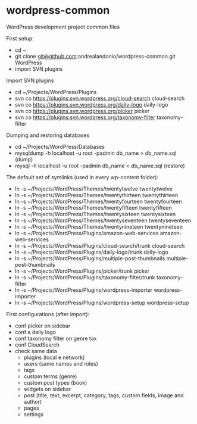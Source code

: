 # wordpress-common
WordPress development project common files

First setup:
* cd ~
* git clone git@github.com:andrealandonio/wordpress-common.git WordPress
* import SVN plugins

Import SVN plugins
* cd ~/Projects/WordPress/Plugins
* svn co https://plugins.svn.wordpress.org/cloud-search cloud-search
* svn co https://plugins.svn.wordpress.org/daily-logo daily-logo
* svn co https://plugins.svn.wordpress.org/picker picker
* svn co https://plugins.svn.wordpress.org/taxonomy-filter taxonomy-filter

Dumping and restoring databases
* cd ~/Projects/WordPress/Databases
* mysqldump -h localhost -u root -padmin db_name > db_name.sql (dump)
* mysql -h localhost -u root -padmin db_name < db_name.sql (restore)

The default set of symlinks (used in every wp-content folder):
* ln -s ~/Projects/WordPress/Themes/twentytwelve twentytwelve
* ln -s ~/Projects/WordPress/Themes/twentythirteen twentythirteen
* ln -s ~/Projects/WordPress/Themes/twentyfourteen twentyfourteen
* ln -s ~/Projects/WordPress/Themes/twentyfifteen twentyfifteen
* ln -s ~/Projects/WordPress/Themes/twentysixteen twentysixteen
* ln -s ~/Projects/WordPress/Themes/twentyseventeen twentyseventeen
* ln -s ~/Projects/WordPress/Themes/twentynineteen twentynineteen
* ln -s ~/Projects/WordPress/Plugins/amazon-web-services amazon-web-services
* ln -s ~/Projects/WordPress/Plugins/cloud-search/trunk cloud-search
* ln -s ~/Projects/WordPress/Plugins/daily-logo/trunk daily-logo
* ln -s ~/Projects/WordPress/Plugins/multiple-post-thumbnails multiple-post-thumbnails
* ln -s ~/Projects/WordPress/Plugins/picker/trunk picker
* ln -s ~/Projects/WordPress/Plugins/taxonomy-filter/trunk taxonomy-filter
* ln -s ~/Projects/WordPress/Plugins/wordpress-importer wordpress-importer
* ln -s ~/Projects/WordPress/Plugins/wordpress-setup wordpress-setup

First configurations (after import):
* conf picker on sidebar
* conf a daily logo
* conf taxonomy filter on genre tax
* conf CloudSearch
* check same data
  - plugins (local e network)
  - users (same names and roles)
  - tags
  - custom terms (genre)
  - custom post types (book)
  - widgets on sidebar
  - post (title, text, excerpt, category, tags, custom fields, image and author)
  - pages
  - settings
